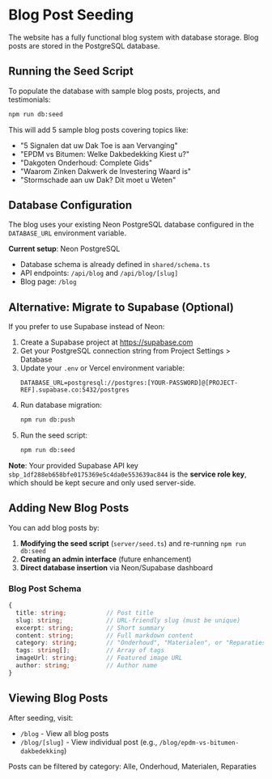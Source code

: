 # Blog Post Seeding

The website has a fully functional blog system with database storage. Blog posts are stored in the PostgreSQL database.

## Running the Seed Script

To populate the database with sample blog posts, projects, and testimonials:

```bash
npm run db:seed
```

This will add 5 sample blog posts covering topics like:
- "5 Signalen dat uw Dak Toe is aan Vervanging"
- "EPDM vs Bitumen: Welke Dakbedekking Kiest u?"
- "Dakgoten Onderhoud: Complete Gids"
- "Waarom Zinken Dakwerk de Investering Waard is"
- "Stormschade aan uw Dak? Dit moet u Weten"

## Database Configuration

The blog uses your existing Neon PostgreSQL database configured in the `DATABASE_URL` environment variable.

**Current setup**: Neon PostgreSQL
- Database schema is already defined in `shared/schema.ts`
- API endpoints: `/api/blog` and `/api/blog/[slug]`
- Blog page: `/blog`

## Alternative: Migrate to Supabase (Optional)

If you prefer to use Supabase instead of Neon:

1. Create a Supabase project at https://supabase.com
2. Get your PostgreSQL connection string from Project Settings > Database
3. Update your `.env` or Vercel environment variable:
   ```
   DATABASE_URL=postgresql://postgres:[YOUR-PASSWORD]@[PROJECT-REF].supabase.co:5432/postgres
   ```
4. Run database migration:
   ```bash
   npm run db:push
   ```
5. Run the seed script:
   ```bash
   npm run db:seed
   ```

**Note**: Your provided Supabase API key `sbp_1df288eb658bfe0175369e5c4da0e553639ac844` is the **service role key**, which should be kept secure and only used server-side.

## Adding New Blog Posts

You can add blog posts by:

1. **Modifying the seed script** (`server/seed.ts`) and re-running `npm run db:seed`
2. **Creating an admin interface** (future enhancement)
3. **Direct database insertion** via Neon/Supabase dashboard

### Blog Post Schema

```typescript
{
  title: string;           // Post title
  slug: string;            // URL-friendly slug (must be unique)
  excerpt: string;         // Short summary
  content: string;         // Full markdown content
  category: string;        // "Onderhoud", "Materialen", or "Reparaties"
  tags: string[];          // Array of tags
  imageUrl: string;        // Featured image URL
  author: string;          // Author name
}
```

## Viewing Blog Posts

After seeding, visit:
- `/blog` - View all blog posts
- `/blog/[slug]` - View individual post (e.g., `/blog/epdm-vs-bitumen-dakbedekking`)

Posts can be filtered by category: Alle, Onderhoud, Materialen, Reparaties